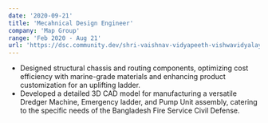 ```yaml
---
date: '2020-09-21'
title: 'Mecahnical Design Engineer'
company: 'Map Group'
range: 'Feb 2020 - Aug 21'
url: 'https://dsc.community.dev/shri-vaishnav-vidyapeeth-vishwavidyalaya/'
---
```


- Designed structural chassis and routing components, optimizing cost efficiency with marine-grade materials and enhancing product customization for an uplifting ladder.
- Developed a detailed 3D CAD model for manufacturing a versatile Dredger Machine, Emergency ladder, and Pump Unit assembly, catering to the specific needs of the Bangladesh Fire Service Civil Defense.
